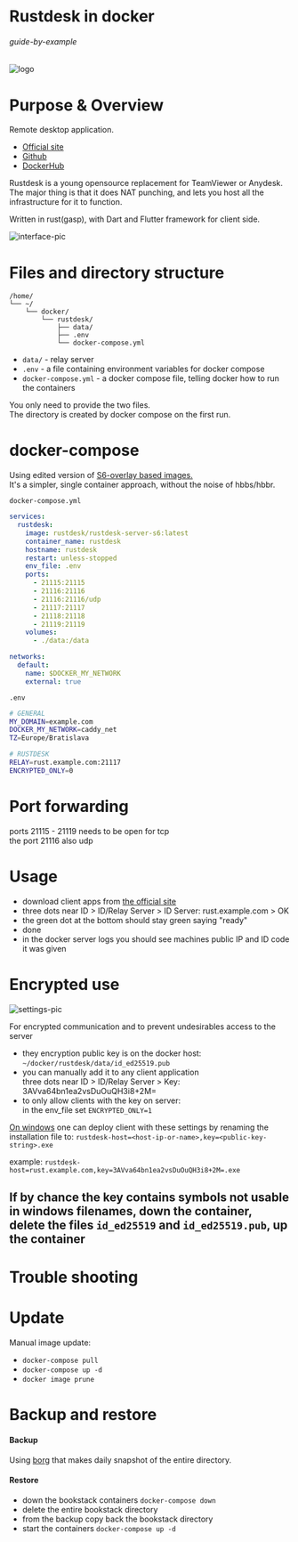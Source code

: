 # Rustdesk in docker

###### guide-by-example

![logo](https://i.imgur.com/ImsIffW.png)

# Purpose & Overview

Remote desktop application. 

* [Official site](https://rustdesk.com/)
* [Github](https://github.com/rustdesk/rustdesk)
* [DockerHub](https://hub.docker.com/r/rustdesk/rustdesk-server)

Rustdesk is a young opensource replacement for TeamViewer or Anydesk.
The major thing is that it does NAT punching, 
and lets you host all the infrastructure for it to function.

Written in rust(gasp), with Dart and Flutter framework for client side.</br>

![interface-pic](https://i.imgur.com/ekA7Hms.png)

# Files and directory structure

```
/home/
└── ~/
    └── docker/
        └── rustdesk/
            ├── data/
            ├── .env
            └── docker-compose.yml
```

* `data/` - relay server
* `.env` - a file containing environment variables for docker compose
* `docker-compose.yml` - a docker compose file, telling docker how to run the containers

You only need to provide the two files.</br>
The directory is created by docker compose on the first run.

# docker-compose

Using edited version of [S6-overlay based images.](https://github.com/rustdesk/rustdesk-server#s6-overlay-based-images)<br>
It's a simpler, single container approach, without the noise of hbbs/hbbr.


`docker-compose.yml`
```yml
services:
  rustdesk:
    image: rustdesk/rustdesk-server-s6:latest
    container_name: rustdesk
    hostname: rustdesk
    restart: unless-stopped
    env_file: .env
    ports:
      - 21115:21115
      - 21116:21116
      - 21116:21116/udp
      - 21117:21117
      - 21118:21118
      - 21119:21119
    volumes:
      - ./data:/data

networks:
  default:
    name: $DOCKER_MY_NETWORK
    external: true
```

`.env`
```bash
# GENERAL
MY_DOMAIN=example.com
DOCKER_MY_NETWORK=caddy_net
TZ=Europe/Bratislava

# RUSTDESK
RELAY=rust.example.com:21117
ENCRYPTED_ONLY=0
```

# Port forwarding

ports 21115 - 21119 needs to be open for tcp<br>
the port 21116 also udp

# Usage

* download client apps from [the official site](https://rustdesk.com/)
* three dots near ID > ID/Relay Server > ID Server: rust.example.com > OK
* the green dot at the bottom should stay green saying "ready"
* done
* in the docker server logs you should see machines public IP and ID code it was given

# Encrypted use

![settings-pic](https://i.imgur.com/6mKkSuh.png)

For encrypted communication and to prevent undesirables access to the server

* they encryption public key is on the docker host:<br>
  `~/docker/rustdesk/data/id_ed25519.pub`
* you can manually add it to any client application<br>
  three dots near ID > ID/Relay Server > Key: 3AVva64bn1ea2vsDuOuQH3i8+2M=
* to only allow clients with the key on server:<br>
  in the env_file set `ENCRYPTED_ONLY=1`

[On windows](https://rustdesk.com/docs/en/self-host/install/#put-config-in-rustdeskexe-file-name-windows-only)
one can deploy client with these settings by renaming
the installation file to: `rustdesk-host=<host-ip-or-name>,key=<public-key-string>.exe`

example: `rustdesk-host=rust.example.com,key=3AVva64bn1ea2vsDuOuQH3i8+2M=.exe`

If by chance the key contains symbols not usable in windows filenames,
down the container, delete the files `id_ed25519` and `id_ed25519.pub`, up the container
---

# Trouble shooting



# Update

Manual image update:

- `docker-compose pull`</br>
- `docker-compose up -d`</br>
- `docker image prune`

# Backup and restore

#### Backup

Using [borg](https://github.com/DoTheEvo/selfhosted-apps-docker/tree/master/borg_backup)
that makes daily snapshot of the entire directory.
  
#### Restore

* down the bookstack containers `docker-compose down`</br>
* delete the entire bookstack directory</br>
* from the backup copy back the bookstack directory</br>
* start the containers `docker-compose up -d`

